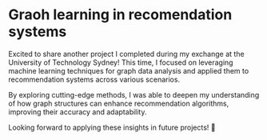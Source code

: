 # Graoh learning in recomendation systems

Excited to share another project I completed during my exchange at the University of Technology Sydney! This time, I focused on leveraging machine learning techniques for graph data analysis and applied them to recommendation systems across various scenarios.

By exploring cutting-edge methods, I was able to deepen my understanding of how graph structures can enhance recommendation algorithms, improving their accuracy and adaptability.

Looking forward to applying these insights in future projects! 🚀
